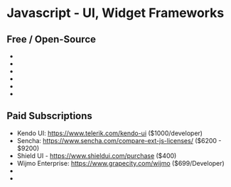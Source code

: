 # Javascript - UI, Widget Frameworks

## Free / Open-Source
* 
* 
* 
* 
* 
* 

## Paid Subscriptions
* Kendo UI: https://www.telerik.com/kendo-ui ($1000/developer)
* Sencha: https://www.sencha.com/compare-ext-js-licenses/ ($6200 - $9200)
* Shield UI - https://www.shieldui.com/purchase ($400)
* Wijmo Enterprise: https://www.grapecity.com/wijmo ($699/Developer)
* 
* 
